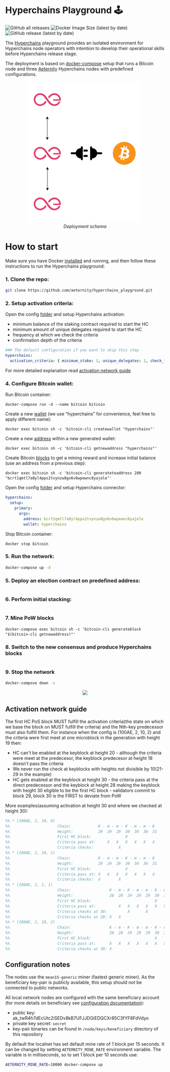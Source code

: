 # Hyperchains Playground 🕹️

![GitHub all releases](https://img.shields.io/github/downloads/aeternity/hyperchains_privatenet/total) ![Docker Image Size (latest by date)](https://img.shields.io/docker/image-size/aeternity/aeternity) ![GitHub release (latest by date)](https://img.shields.io/github/v/release/aeternity/hyperchains_privatenet)

The [Hyperchains](https://github.com/aeternity/hyperchains-whitepaper) playground provides an isolated environment for Hyperchains node operators with intention to develop their operational skills before Hyperchains release stage.

The deployment is based on [docker-compose](https://docs.docker.com/compose/) setup that runs a Bitcoin node and three [Aeternity](https://github.com/aeternity/aeternity) Hyperchains nodes with predefined configurations.

<p align="center">
  <img src="docs/images/Setup.png" title="hover text">
    <br>
    <em>Deployment schema</em>
</p>

# How to start

Make sure you have Docker [installed](https://docs.docker.com/engine/install/) and running, and then follow these instructions to run the Hyperchains playground:

### 1. Clone the repo:
```bash
git clone https://github.com/aeternity/hyperchains_playground.git
```

### 2. Setup activation criteria:

Open the config [folder](https://github.com/aeternity/hyperchains_playground/tree/master/config/aeternity) and setup Hyperchains activation:

- minimum balance of the staking contract required to start the HC
- minimum amount of unique delegates required to start the HC
- frequency at which we check the criteria
- confirmation depth of the criteria
 
```yaml
### The default configuration if you want to skip this step
hyperchains:
  activation_criteria: { minimum_stake: 1, unique_delegates: 1, check_frequency: 1, confirmation_depth: 0}
```

For more detailed explanation read [activation network guide](#activation-network-guide)

### 4. Configure Bitcoin wallet:

Run Bitcoin container:

```
docker-compose run -d --name bitcoin bitcoin
```

Create a new [wallet](https://developer.bitcoin.org/reference/rpc/createwallet.html) (we use “hyperchains” for convenience, feel free to apply different name):

```
docker exec bitcoin sh -c 'bitcoin-cli createwallet "hyperchains"'
```

Create a new [address](https://developer.bitcoin.org/reference/rpc/getnewaddress.html) within a new generated wallet:

```
docker exec bitcoin sh -c 'bitcoin-cli getnewaddress "hyperchains"'
```

Create Bitcoin [blocks](https://developer.bitcoin.org/reference/rpc/generatetoaddress.html) to get a mining reward and increase initial balance (use an address from a previous step):

```
docker exec bitcoin sh -c 'bitcoin-cli generatetoaddress 200 "bcrt1qmtl7a8yl4pps2tvynzw8gx6v6wpewnc8yajele"'
```

Open the config [folder](https://github.com/aeternity/hyperchains_playground/tree/master/config/aeternity) and setup Hyperchains connector:

```yaml
hyperchains:
  setup:
    primary:
      args:
        address: bcrt1qmtl7a8yl4pps2tvynzw8gx6v6wpewnc8yajele
        wallet: hyperchains
```        

Stop Bitcoin container:

```
docker stop bitcoin
```

### 5. Run the network:
```bash
docker-compose up -d
```

### 5. Deploy an election contract on predefined address:

```
```

### 6. Perform initial stacking:

```
```

### 7. Mine PoW blocks
```
docker-compose exec bitcoin sh -c 'bitcoin-cli generateblock "$(bitcoin-cli getnewaddress)"'
```

### 8. Switch to the new consensus and produce Hyperchains blocks
```
```

### 9. Stop the network

```bash
docker-compose down -v
```

<p align="center">
  <img src="docs/images/Playground.gif">
</p>


## Activation network guide

The first HC PoS block MUST fulfill the activation criteria(the state on which we base the block on MUST fulfill the criteria) and the Nth-key predecessor must also fulfill them.
For instance when the config is (100AE, 2, 10, 2) and the criteria were first meet at one microblock in the generation with height 19 then:

- HC can't be enabled at the keyblock at height 20 - although the criteria were meet at the predecesor, the keyblock predecesor at height 18 doesn't pass the criteria
- We never run the check at keyblocks with heights not divisible by 10(21-29 in the example) 
- HC gets enabled at the keyblock at height 30 - the criteria pass at the direct predecessor and the keyblock at height 28 making the keyblock with height 30 eligible to be the first HC block - validators commit to block 29, block 30 is the FIRST to deviate from PoW

More examples(assuming activation at height 30 and where we checked at height 30):

```erlang
%% * (100AE, 2, 10, 0)
%%                     Chain:            K - m - m - K - m - m - K
%%                     Height:           29  29  29  30  30  30  31
%%                     First HC block:               X
%%                     Criteria pass at:     X   X   X   X   X   X
%%                     Criteria checks:           X
%% * (100AE, 2, 10, 1)
%%                     Chain:            K - m - m - K - m - m - K
%%                     Height:           29  29  29  30  30  30  31
%%                     First HC block:               X
%%                     Criteria pass at: X   X   X   X   X   X   X
%%                     Criteria checks:  X        X
%% * (100AE, 2, 1, 1)
%%                     Chain:                 K - m - K - m - m - K - m - m - K
%%                     Height:                28  28  29  29  29  30  30  30  31
%%                     First HC block:                            X
%%                     Criteria pass at:          X   X   X   X   X   X   X   X
%%                     Criteria checks at 30:         X       X
%%                     Criteria checks at 29: X   X
%% * (100AE, 2, 10, 2)
%%                     Chain:                 K - m - K - m - m - K - m - m - K
%%                     Height:                28  28  29  29  29  30  30  30  31
%%                     First HC block:                            X
%%                     Criteria pass at:      X   X   X   X   X   X   X   X   X
%%                     Criteria checks at 30: X         
```


## Configuration notes

The nodes use the `mean15-generic` miner (fastest generic miner).
As the beneficiary key-pair is publicly available, this setup should *not* be connected to public networks.

All local network nodes are configured with the same beneficiary account (for more details on beneficiary see [configuration documentation](https://github.com/aeternity/aeternity/blob/master/docs/configuration.md#beneficiary-account)):
- public key: ak_twR4h7dEcUtc2iSEDv8kB7UFJJDGiEDQCXr85C3fYF8FdVdyo
- private key secret: `secret`
- key-pair binaries can be found in `/node/keys/beneficiary` directory of this repository

By default the localnet has set default mine rate of 1 block per 15 seconds.
It can be changed by setting `AETERNITY_MINE_RATE` environment variable.
The variable is in milliseconds, so to set 1 block per 10 seconds use:

```bash
AETERNITY_MINE_RATE=10000 docker-compose up
```
